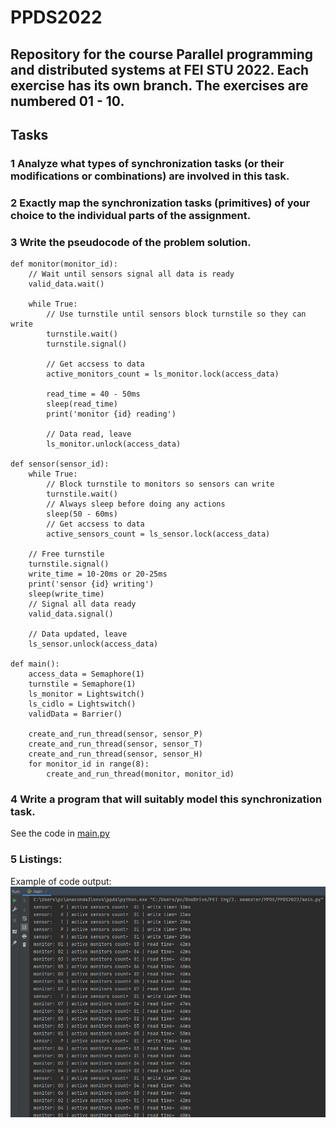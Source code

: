 # PPDS2022
Repository for the course Parallel programming and distributed systems at FEI STU 2022.
Each exercise has its own branch. The exercises are numbered 01 - 10.
---
## Tasks
### 1 Analyze what types of synchronization tasks (or their modifications or combinations) are involved in this task.
### 2 Exactly map the synchronization tasks (primitives) of your choice to the individual parts of the assignment.
### 3 Write the pseudocode of the problem solution.

    def monitor(monitor_id):
        // Wait until sensors signal all data is ready
        valid_data.wait()

        while True:
            // Use turnstile until sensors block turnstile so they can write
            turnstile.wait()
            turnstile.signal()
    
            // Get accsess to data
            active_monitors_count = ls_monitor.lock(access_data)
    
            read_time = 40 - 50ms
            sleep(read_time)
            print('monitor {id} reading')
    
            // Data read, leave
            ls_monitor.unlock(access_data)

    def sensor(sensor_id):
        while True:
            // Block turnstile to monitors so sensors can write
            turnstile.wait()
            // Always sleep before doing any actions
            sleep(50 - 60ms)
            // Get accsess to data
            active_sensors_count = ls_sensor.lock(access_data)

        // Free turnstile
        turnstile.signal()
        write_time = 10-20ms or 20-25ms
        print('sensor {id} writing')
        sleep(write_time)
        // Signal all data ready
        valid_data.signal()

        // Data updated, leave
        ls_sensor.unlock(access_data)

    def main():
        access_data = Semaphore(1)
        turnstile = Semaphore(1)
        ls_monitor = Lightswitch()
        ls_cidlo = Lightswitch()
        validData = Barrier()

        create_and_run_thread(sensor, sensor_P)
        create_and_run_thread(sensor, sensor_T)
        create_and_run_thread(sensor, sensor_H)
        for monitor_id in range(8):
            create_and_run_thread(monitor, monitor_id)
        

### 4 Write a program that will suitably model this synchronization task.
See the code in [main.py](main.py)

### 5 Listings:
Example of code output:
![img.png](img.png)